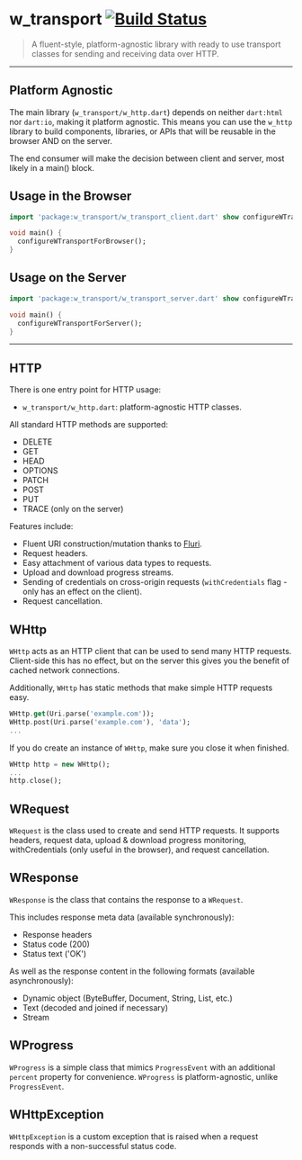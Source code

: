 w_transport [![Build Status](https://travis-ci.org/Workiva/w_transport.svg?branch=travis-ci)](https://travis-ci.org/Workiva/w_transport)
===========

> A fluent-style, platform-agnostic library with ready to use transport classes for sending and receiving data over HTTP.

---

## Platform Agnostic
The main library (`w_transport/w_http.dart`) depends on neither `dart:html` nor `dart:io`, making it platform agnostic.
This means you can use the `w_http` library to build components, libraries, or APIs that will be reusable in the browser
AND on the server.

The end consumer will make the decision between client and server, most likely in a main() block.

## Usage in the Browser
```dart
import 'package:w_transport/w_transport_client.dart' show configureWTransportForBrowser;

void main() {
  configureWTransportForBrowser();
}
```

## Usage on the Server
```dart
import 'package:w_transport/w_transport_server.dart' show configureWTransportForServer;

void main() {
  configureWTransportForServer();
}
```

---

## HTTP
There is one entry point for HTTP usage:

- `w_transport/w_http.dart`: platform-agnostic HTTP classes.

All standard HTTP methods are supported:

- DELETE
- GET
- HEAD
- OPTIONS
- PATCH
- POST
- PUT
- TRACE (only on the server)

Features include:

- Fluent URI construction/mutation thanks to [Fluri](https://pub.dartlang.org/packages/fluri).
- Request headers.
- Easy attachment of various data types to requests.
- Upload and download progress streams.
- Sending of credentials on cross-origin requests (`withCredentials` flag - only has an effect on the client).
- Request cancellation.


## WHttp
`WHttp` acts as an HTTP client that can be used to send many HTTP requests. Client-side this has no effect, but on the
server this gives you the benefit of cached network connections.

Additionally, `WHttp` has static methods that make simple HTTP requests easy.

```dart
WHttp.get(Uri.parse('example.com'));
WHttp.post(Uri.parse('example.com'), 'data');
...
```

If you do create an instance of `WHttp`, make sure you close it when finished.

```dart
WHttp http = new WHttp();
...
http.close();
```


## WRequest
`WRequest` is the class used to create and send HTTP requests. It supports headers, request data, upload & download
progress monitoring, withCredentials (only useful in the browser), and request cancellation.


## WResponse
`WResponse` is the class that contains the response to a `WRequest`.

This includes response meta data (available synchronously):

- Response headers
- Status code (200)
- Status text ('OK')

As well as the response content in the following formats (available asynchronously):

- Dynamic object (ByteBuffer, Document, String, List<int>, etc.)
- Text (decoded and joined if necessary)
- Stream


## WProgress
`WProgress` is a simple class that mimics `ProgressEvent` with an additional `percent`
property for convenience. `WProgress` is platform-agnostic, unlike `ProgressEvent`.


## WHttpException
`WHttpException` is a custom exception that is raised when a request responds with a non-successful status code.